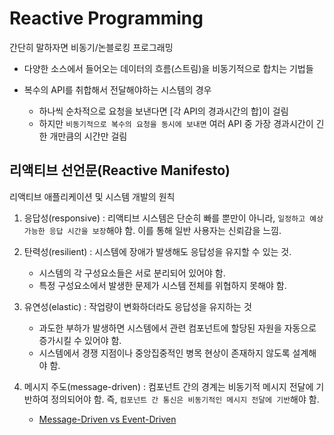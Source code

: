 # Reactive Programming

간단히 말하자면 비동기/논블로킹 프로그래밍

- 다양한 소스에서 들어오는 데이터의 흐름(스트림)을 비동기적으로 합치는 기법들

- 복수의 API를 취합해서 전달해야하는 시스템의 경우

  - 하나씩 순차적으로 요청을 보낸다면 [각 API의 경과시간의 합]이 걸림
  - 하지만 `비동기적으로 복수의 요청을 동시에 보내면` 여러 API 중 가장 경과시간이 긴 한 개만큼의 시간만 걸림

## 리액티브 선언문(Reactive Manifesto)

리액티브 애플리케이션 및 시스템 개발의 원칙

1. 응답성(responsive) : 리액티브 시스템은 단순히 빠를 뿐만이 아니라, `일정하고 예상가능한 응답 시간을 보장`해야 함. 이를 통해 일반 사용자는 신뢰감을 느낌.

2. 탄력성(resilient) : 시스템에 장애가 발생해도 응답성을 유지할 수 있는 것.

   - 시스템의 각 구성요소들은 서로 분리되어 있어야 함.
   - 특정 구성요소에서 발생한 문제가 시스템 전체를 위협하지 못해야 함.

3. 유연성(elastic) : 작업량이 변화하더라도 응답성을 유지하는 것

   - 과도한 부하가 발생하면 시스템에서 관련 컴포넌트에 할당된 자원을 자동으로 증가시킬 수 있어야 함.
   - 시스템에서 경쟁 지점이나 중앙집중적인 병목 현상이 존재하지 않도록 설계해야 함.

4. 메시지 주도(message-driven) : 컴포넌트 간의 경계는 비동기적 메시지 전달에 기반하여 정의되어야 함. 즉, `컴포넌트 간 통신은 비동기적인 메시지 전달에 기반`해야 함.

   - [Message-Driven vs Event-Driven](../architecture/EDA-MDA.md)

